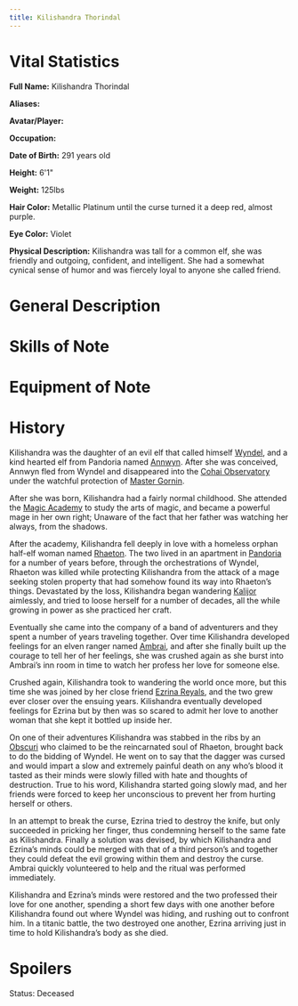 ```yaml
---
title: Kilishandra Thorindal
---
```


# Vital Statistics

**Full Name:** Kilishandra Thorindal

**Aliases:**

**Avatar/Player:**

**Occupation:**

**Date of Birth:** 291 years old

**Height:** 6'1"

**Weight:** 125lbs

**Hair Color:** Metallic Platinum until the curse turned it a deep red, almost
purple.

**Eye Color:** Violet

**Physical Description:** Kilishandra was tall for a common elf, she was
friendly and outgoing, confident, and intelligent. She had a somewhat cynical
sense of humor and was fiercely loyal to anyone she called friend.

# General Description

# Skills of Note

# Equipment of Note

# History

Kilishandra was the daughter of an evil elf that called himself
[Wyndel](../wyndel), and a kind hearted elf from Pandoria named
[Annwyn](../annwyn_thorindal). After she was conceived, Annwyn fled from Wyndel
and disappeared into the [Cohai
Observatory](../../places-kalijor/cohai_observatory) under the watchful
protection of [Master Gornin](../gornin).

After she was born, Kilishandra had a fairly normal childhood. She attended the
[Magic Academy](../../places-kalijor/magic_academy) to study the arts of magic,
and became a powerful mage in her own right; Unaware of the fact that her father
was watching her always, from the shadows.

After the academy, Kilishandra fell deeply in love with a homeless orphan
half-elf woman named [Rhaeton](../rhaeton). The two lived in an apartment in
[Pandoria](../../places-kalijor/pandoria) for a number of years before, through
the orchestrations of Wyndel, Rhaeton was killed while protecting Kilishandra
from the attack of a mage seeking stolen property that had somehow found its way
into Rhaeton’s things. Devastated by the loss, Kilishandra began wandering
[Kalijor](../../misc/kalijor) aimlessly, and tried to loose herself for a number
of decades, all the while growing in power as she practiced her craft.

Eventually she came into the company of a band of adventurers and they spent a
number of years traveling together. Over time Kilishandra developed feelings for
an elven ranger named [Ambrai](../ambrai_valkyrie), and after she finally built
up the courage to tell her of her feelings, she was crushed again as she burst
into Ambrai’s inn room in time to watch her profess her love for someone else.

Crushed again, Kilishandra took to wandering the world once more, but this time
she was joined by her close friend [Ezrina Reyals](../ezrina_reyals-thorindal),
and the two grew ever closer over the ensuing years. Kilishandra eventually
developed feelings for Ezrina but by then was so scared to admit her love to
another woman that she kept it bottled up inside her.

On one of their adventures Kilishandra was stabbed in the ribs by an
[Obscuri](../../creatures-kalijor/obscuri) who claimed to be the reincarnated
soul of Rhaeton, brought back to do the bidding of Wyndel. He went on to say
that the dagger was cursed and would impart a slow and extremely painful death
on any who’s blood it tasted as their minds were slowly filled with hate and
thoughts of destruction. True to his word, Kilishandra started going slowly mad,
and her friends were forced to keep her unconscious to prevent her from hurting
herself or others.

In an attempt to break the curse, Ezrina tried to destroy the knife, but only
succeeded in pricking her finger, thus condemning herself to the same fate as
Kilishandra. Finally a solution was devised, by which Kilishandra and Ezrina’s
minds could be merged with that of a third person’s and together they could
defeat the evil growing within them and destroy the curse. Ambrai quickly
volunteered to help and the ritual was performed immediately.

Kilishandra and Ezrina’s minds were restored and the two professed their love
for one another, spending a short few days with one another before Kilishandra
found out where Wyndel was hiding, and rushing out to confront him. In a titanic
battle, the two destroyed one another, Ezrina arriving just in time to hold
Kilishandra’s body as she died.

# Spoilers

Status: Deceased
